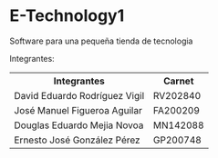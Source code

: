 # E-Technology1
 Software para una pequeña tienda de tecnologia

 Integrantes:
 <table>
  <tr><th>Integrantes</th><th>Carnet</th></tr>
  <tr><td>David Eduardo Rodríguez Vigil</td><td>RV202840</td></tr>
  <tr><td>José Manuel Figueroa Aguilar</td><td>FA200209</td></tr>
  <tr><td>Douglas Eduardo Mejia Novoa</td><td>MN142088</td></tr>
  <tr><td>Ernesto José González Pérez</td><td>GP200748</td></tr>
</table>
